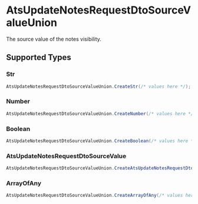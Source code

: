 # AtsUpdateNotesRequestDtoSourceValueUnion

The source value of the notes visibility.


## Supported Types

### Str

```csharp
AtsUpdateNotesRequestDtoSourceValueUnion.CreateStr(/* values here */);
```

### Number

```csharp
AtsUpdateNotesRequestDtoSourceValueUnion.CreateNumber(/* values here */);
```

### Boolean

```csharp
AtsUpdateNotesRequestDtoSourceValueUnion.CreateBoolean(/* values here */);
```

### AtsUpdateNotesRequestDtoSourceValue

```csharp
AtsUpdateNotesRequestDtoSourceValueUnion.CreateAtsUpdateNotesRequestDtoSourceValue(/* values here */);
```

### ArrayOfAny

```csharp
AtsUpdateNotesRequestDtoSourceValueUnion.CreateArrayOfAny(/* values here */);
```
